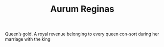 ---
title: Aurum Reginas
letter: A
permalink: "/definitions/aurum-reginas.html"
body: Queen’s gold. A royal revenue belonging to every queen con-sort during her marriage
  with the king
published_at: '2018-07-07'
layout: post
---